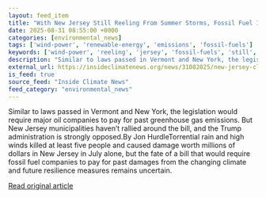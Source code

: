```yaml
---
layout: feed_item
title: "With New Jersey Still Reeling From Summer Storms, Fossil Fuel Interests Fight ‘Climate Superfund’ Bill"
date: 2025-08-31 08:55:00 +0000
categories: [environmental_news]
tags: ['wind-power', 'renewable-energy', 'emissions', 'fossil-fuels']
keywords: ['wind-power', 'reeling', 'jersey', 'fossil-fuels', 'still', 'renewable-energy', 'emissions']
description: "Similar to laws passed in Vermont and New York, the legislation would require major oil companies to pay for past greenhouse gas emissions"
external_url: https://insideclimatenews.org/news/31082025/new-jersey-climate-superfund-bill/
is_feed: true
source_feed: "Inside Climate News"
feed_category: "environmental_news"
---
```


Similar to laws passed in Vermont and New York, the legislation would require major oil companies to pay for past greenhouse gas emissions. But New Jersey municipalities haven’t rallied around the bill, and the Trump administration is strongly opposed.By Jon HurdleTorrential rain and high winds killed at least five people and caused damage worth millions of dollars in New Jersey in July alone, but the fate of a bill that would require fossil fuel companies to pay for past damages from the changing climate and future resilience measures remains uncertain.

[Read original article](https://insideclimatenews.org/news/31082025/new-jersey-climate-superfund-bill/)

